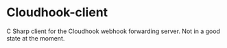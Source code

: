 # Cloudhook-client

C Sharp client for the Cloudhook webhook forwarding server.
Not in a good state at the moment.
